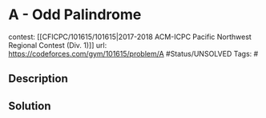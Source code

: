 # A - Odd Palindrome

contest: [[CFICPC/101615/101615|2017-2018 ACM-ICPC Pacific Northwest Regional Contest (Div. 1)]]
url: https://codeforces.com/gym/101615/problem/A
#Status/UNSOLVED
Tags: #

## Description

## Solution


